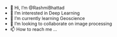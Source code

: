 - 👋 Hi, I’m @RashmiBhattad
- 👀 I’m interested in Deep Learning
- 🌱 I’m currently learning Geoscience
- 💞️ I’m looking to collaborate on image processing
- 📫 How to reach me ...

<!---
RashmiBhattad/RashmiBhattad is a ✨ special ✨ repository because its `README.md` (this file) appears on your GitHub profile.
You can click the Preview link to take a look at your changes.
--->
